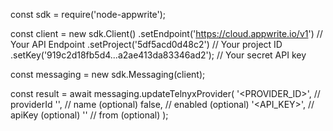 const sdk = require('node-appwrite');

const client = new sdk.Client()
    .setEndpoint('https://cloud.appwrite.io/v1') // Your API Endpoint
    .setProject('5df5acd0d48c2') // Your project ID
    .setKey('919c2d18fb5d4...a2ae413da83346ad2'); // Your secret API key

const messaging = new sdk.Messaging(client);

const result = await messaging.updateTelnyxProvider(
    '<PROVIDER_ID>', // providerId
    '<NAME>', // name (optional)
    false, // enabled (optional)
    '<API_KEY>', // apiKey (optional)
    '<FROM>' // from (optional)
);
